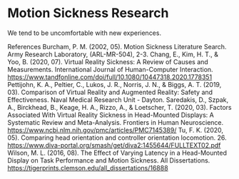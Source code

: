 # Motion Sickness Research

We tend to be uncomfortable with new experiences.

References
Burcham, P. M. (2002, 05). Motion Sickness Literature Search. Army Research Laboratory, (ARL-MR-504), 2-3.
Chang, E., Kim, H. T., & Yoo, B. (2020, 07). Virtual Reality Sickness: A Review of Causes and Measurements. International Journal of Human-Computer Interaction. https://www.tandfonline.com/doi/full/10.1080/10447318.2020.1778351
Pettijohn, K. A., Peltier, C., Lukos, J. R., Norris, J. N., & Biggs, A. T. (2019, 03). Comparison of Virtual Reality and Augmented Reality: Safety and Effectiveness. Naval Medical Research Unit - Dayton.
Saredakis, D., Szpak, A., Birckhead, B., Keage, H. A., Rizzo, A., & Loetscher, T. (2020, 03). Factors Associated With Virtual Reality Sickness in Head-Mounted Displays: A Systematic Review and Meta-Analysis. Frontiers in Human Neuroscience. https://www.ncbi.nlm.nih.gov/pmc/articles/PMC7145389/
Tu, F. K. (2020, 05). Comparing head orientation and controller orientation locomotion. 26. https://www.diva-portal.org/smash/get/diva2:1455644/FULLTEXT02.pdf
Wilson, M. L. (2016, 08). The Effect of Varying Latency in a Head-Mounted Display on Task Performance and Motion Sickness. All Dissertations. https://tigerprints.clemson.edu/all_dissertations/16888
